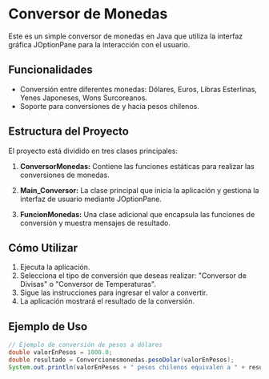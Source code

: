 # Conversor de Monedas

Este es un simple conversor de monedas en Java que utiliza la interfaz gráfica JOptionPane para la interacción con el usuario.

## Funcionalidades

- Conversión entre diferentes monedas: Dólares, Euros, Libras Esterlinas, Yenes Japoneses, Wons Surcoreanos.
- Soporte para conversiones de y hacia pesos chilenos.

## Estructura del Proyecto

El proyecto está dividido en tres clases principales:

1. **ConversorMonedas:** Contiene las funciones estáticas para realizar las conversiones de monedas.

2. **Main_Conversor:** La clase principal que inicia la aplicación y gestiona la interfaz de usuario mediante JOptionPane.

3. **FuncionMonedas:** Una clase adicional que encapsula las funciones de conversión y muestra mensajes de resultado.

## Cómo Utilizar

1. Ejecuta la aplicación.
2. Selecciona el tipo de conversión que deseas realizar: "Conversor de Divisas" o "Conversor de Temperaturas".
3. Sigue las instrucciones para ingresar el valor a convertir.
4. La aplicación mostrará el resultado de la conversión.

## Ejemplo de Uso

```java
// Ejemplo de conversión de pesos a dólares
double valorEnPesos = 1000.0;
double resultado = Convercionesmonedas.pesoDolar(valorEnPesos);
System.out.println(valorEnPesos + " pesos chilenos equivalen a " + resultado + " dólares.");
